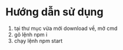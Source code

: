 # Hướng dẫn sử dụng

<ol>
<li>tại thư mục vừa mới download về, mở cmd
</li>
<li>gõ lệnh npm i</li>
<li>chạy lệnh npm start</li>
</ol>
